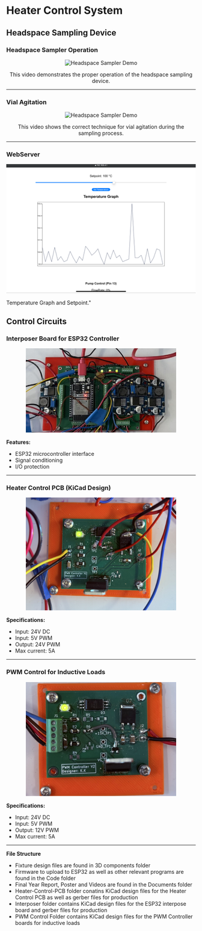 # Heater Control System

## Headspace Sampling Device

### Headspace Sampler Operation
<div align="center">
  <img src="Documents/Videos&Images/Headspace%20Sampling%20Operation.gif" width="600" alt="Headspace Sampler Demo">
</div>
<p align="center">This video demonstrates the proper operation of the headspace sampling device.</p>

---

### Vial Agitation
<div align="center">
  <img src="Documents/Videos&Images/Vial%20Agitation.gif" width="250" height= "400" alt="Headspace Sampler Demo">
</div>
<p align="center">This video shows the correct technique for vial agitation during the sampling process.</p>

---

### WebServer
<div align="center">
 <img src="Documents/Videos&Images/TemperatureGraph.PNG" alt="Temperature Setpoint & Graph">
</div>
<p align="centre">Temperature Graph and Setpoint."</p>


## Control Circuits

### Interposer Board for ESP32 Controller
<div align="center">
  <img src="Interpose/Images/Interpose.JPEG" width="400" alt="ESP32 Interposer Board">
</div>

**Features:**
- ESP32 microcontroller interface
- Signal conditioning
- I/O protection

---

### Heater Control PCB (KiCad Design)
<div align="center">
  <img src="Heater-Control-PCB/Images/PWM%20controller%20V1.JPEG" width="400" alt="Heater Control PCB V1">
</div>

**Specifications:**
- Input: 24V DC
- Input: 5V PWM
- Output: 24V PWM
- Max current: 5A

---

### PWM Control for Inductive Loads
<div align="center">
  <img src="PWM%20Control%20Circuit/Images/PWM%20Controller%20V2.JPEG" width="400" alt="PWM Controller V2">
</div>

**Specifications:**
- Input: 24V DC
- Input: 5V PWM
- Output: 12V PWM
- Max current: 5A

---

**File Structure**
- Fixture design files are found in 3D components folder
- Firmware to upload to ESP32 as well as other relevant programs are found in the Code folder
- Final Year Report, Poster and Videos are found in the Documents folder
- Heater-Control-PCB folder conatins KiCad design files for the Heater Control PCB as well as gerber files for production
- Interposer folder contains KiCad design files for the ESP32 interpose board and gerber files for production
- PWM Control Folder contains KiCad design files for the PWM Controller boards for inductive loads